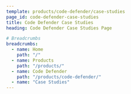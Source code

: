 ```yaml
---
template: products/code-defender/case-studies
page_id: code-defender-case-studies
title: Code Defender Case Studies
heading: Code Defender Case Studies Page

# Breadcrumbs
breadcrumbs:
  - name: Home
    path: "/"
  - name: Products
    path: "/products/"
  - name: Code Defender
    path: "/products/code-defender/"
  - name: "Case Studies"
---
```

